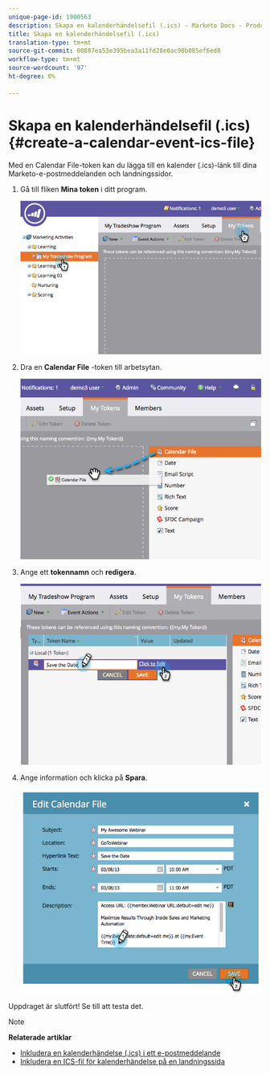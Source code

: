 ```yaml
---
unique-page-id: 1900563
description: Skapa en kalenderhändelsefil (.ics) - Marketo Docs - Produktdokumentation
title: Skapa en kalenderhändelsefil (.ics)
translation-type: tm+mt
source-git-commit: 00887ea53e395bea3a11fd28e0ac98b085ef6ed8
workflow-type: tm+mt
source-wordcount: '97'
ht-degree: 0%

---
```



# Skapa en kalenderhändelsefil (.ics) {#create-a-calendar-event-ics-file}

Med en Calendar File-token kan du lägga till en kalender (.ics)-länk till dina Marketo-e-postmeddelanden och landningssidor.

1. Gå till fliken **Mina token** i ditt program.

   ![](assets/image2014-9-11-15-3a33-3a27.png)

1. Dra en **Calendar File** -token till arbetsytan.

   ![](assets/image2014-9-11-15-3a34-3a0.png)

1. Ange ett **tokennamn** och **redigera**.

   ![](assets/image2014-9-11-15-3a34-3a10.png)

1. Ange information och klicka på **Spara**.

   ![](assets/image2014-9-11-15-3a34-3a16.png)

Uppdraget är slutfört! Se till att testa det.

>[!NOTE]
>
>**Relaterade artiklar**
>
>* [Inkludera en kalenderhändelse (.ics) i ett e-postmeddelande](include-a-calendar-event-ics-in-an-email.md)
>* [Inkludera en ICS-fil för kalenderhändelse på en landningssida](../../../../product-docs/demand-generation/landing-pages/personalizing-landing-pages/include-a-calendar-event-ics-file-in-a-landing-page.md)

>



